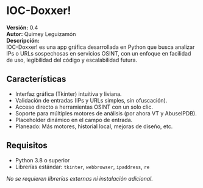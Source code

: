 # IOC-Doxxer!

**Versión:** 0.4   
**Autor:** Quimey Leguizamón   
**Descripción:**   
IOC-Doxxer! es una app gráfica desarrollada en Python que busca analizar IPs o URLs sospechosas en servicios OSINT, con un enfoque en facilidad de uso, legibilidad del código y escalabilidad futura.

## Características

- Interfaz gráfica (Tkinter) intuitiva y liviana.
- Validación de entradas (IPs y URLs simples, sin ofuscación).
- Acceso directo a herramientas OSINT con un solo clic.
- Soporte para múltiples motores de análisis (por ahora VT y AbuseIPDB).
- Placeholder dinámico en el campo de entrada.
- Planeado: Más motores, historial local, mejoras de diseño, etc.

## Requisitos

- Python 3.8 o superior
- Librerías estándar: `tkinter`, `webbrowser`, `ipaddress`, `re`

_No se requieren librerías externas ni instalación adicional._